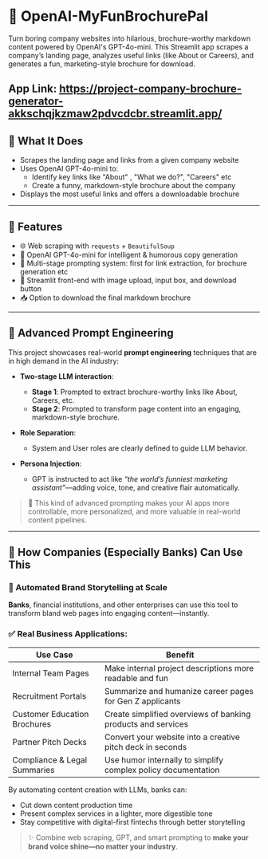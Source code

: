 # 🎉 OpenAI-MyFunBrochurePal

Turn boring company websites into hilarious, brochure-worthy markdown content powered by OpenAI's GPT-4o-mini. This Streamlit app scrapes a company’s landing page, analyzes useful links (like About or Careers), and generates a fun, marketing-style brochure for download.

**App Link**: https://project-company-brochure-generator-akkschqjkzmaw2pdvcdcbr.streamlit.app/
---

## 🧠 What It Does

- Scrapes the landing page and links from a given company website
- Uses OpenAI GPT-4o-mini to:
  - Identify key links like "About" , "What we do?", "Careers" etc
  - Create a funny, markdown-style brochure about the company
- Displays the most useful links and offers a downloadable brochure

---

## 📌 Features

- 🌐 Web scraping with `requests` + `BeautifulSoup`
- 🤖 OpenAI GPT-4o-mini for intelligent & humorous copy generation
- 🧵 Multi-stage prompting system: first for link extraction, for brochure generation etc
- 🎨 Streamlit front-end with image upload, input box, and download button
- 📥 Option to download the final markdown brochure

---

## 🔮 Advanced Prompt Engineering

This project showcases real-world **prompt engineering** techniques that are in high demand in the AI industry:

- **Two-stage LLM interaction**:
  - **Stage 1**: Prompted to extract brochure-worthy links like About, Careers, etc.
  - **Stage 2**: Prompted to transform page content into an engaging, markdown-style brochure.

- **Role Separation**:
  - System and User roles are clearly defined to guide LLM behavior.

- **Persona Injection**:
  - GPT is instructed to act like *“the world’s funniest marketing assistant”*—adding voice, tone, and creative flair automatically.

> 🧠 This kind of advanced prompting makes your AI apps more controllable, more personalized, and more valuable in real-world content pipelines.

---

## 🏦 How Companies (Especially Banks) Can Use This

### 💬 Automated Brand Storytelling at Scale

**Banks**, financial institutions, and other enterprises can use this tool to transform bland web pages into engaging content—instantly.

### ✅ Real Business Applications:

| Use Case                         | Benefit                                                             |
|----------------------------------|----------------------------------------------------------------------|
| Internal Team Pages              | Make internal project descriptions more readable and fun             |
| Recruitment Portals              | Summarize and humanize career pages for Gen Z applicants             |
| Customer Education Brochures     | Create simplified overviews of banking products and services         |
| Partner Pitch Decks              | Convert your website into a creative pitch deck in seconds           |
| Compliance & Legal Summaries     | Use humor internally to simplify complex policy documentation         |

By automating content creation with LLMs, banks can:
- Cut down content production time
- Present complex services in a lighter, more digestible tone
- Stay competitive with digital-first fintechs through better storytelling

> ✨ Combine web scraping, GPT, and smart prompting to **make your brand voice shine—no matter your industry**.

